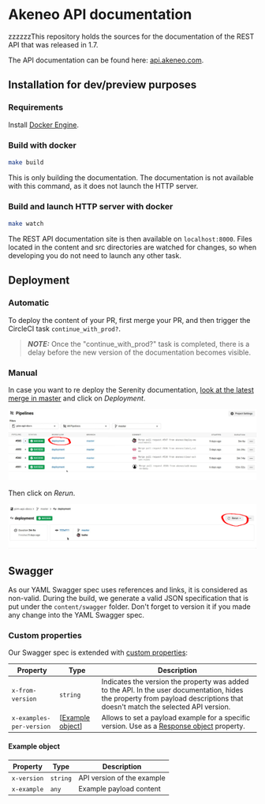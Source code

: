 # Akeneo API documentation
zzzzzzThis repository holds the sources for the documentation of the REST API that was released in 1.7.

The API documentation can be found here: [api.akeneo.com](http://api.akeneo.com).

## Installation for dev/preview purposes

### Requirements

Install [Docker Engine](https://docs.docker.com/engine/installation/).

### Build with docker

```bash
make build
```

This is only building the documentation. The documentation is not available with this command, as it does not launch the HTTP server.

### Build and launch HTTP server with docker

```bash
make watch
```

The REST API documentation site is then available on `localhost:8000`.
Files located in the content and src directories are watched for changes, so when developing you do not need to launch any other task.

## Deployment

### Automatic

To deploy the content of your PR, first merge your PR, and then trigger the CircleCI task `continue_with_prod?`.

> **_NOTE:_**  Once the "continue_with_prod?" task is completed, there is a delay before the new version of the documentation becomes visible.

### Manual

In case you want to re deploy the Serenity documentation, [look at the latest merge in master](https://app.circleci.com/pipelines/github/akeneo/pim-api-docs?branch=master) and click on _Deployment_.

![List of merged PR in master](.circleci/list_workflows.jpg)

Then click on _Rerun_.

![Re run a deployment](.circleci/re_run.jpg)

## Swagger

As our YAML Swagger spec uses references and links, it is considered as non-valid.
During the build, we generate a valid JSON specification that is put under the `content/swagger` folder. Don't forget to version it if you made any change into the YAML Swagger spec.

### Custom properties

Our Swagger spec is extended with [custom properties](https://swagger.io/docs/specification/2-0/swagger-extensions/):

| Property                 | Type                                | Description                                                                                                                                                                          |
|--------------------------|-------------------------------------|--------------------------------------------------------------------------------------------------------------------------------------------------------------------------------------|
| `x-from-version`         | `string`                            | Indicates the version the property was added to the API. In the user documentation, hides the property from payload descriptions that doesn't match the selected API version.        |
| `x-examples-per-version` | [[Example object](#example-object)] | Allows to set a payload example for a specific version. Use as a [Response object](https://github.com/OAI/OpenAPI-Specification/blob/main/versions/2.0.md#response-object) property. |

#### Example object

| Property    | Type     | Description                |
|-------------|----------|----------------------------|
| `x-version` | `string` | API version of the example |
| `x-example` | `any`    | Example payload content    |
